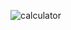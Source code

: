 ![calculator](https://github.com/CauaCristian/Calculator_flutter_MVC_and_Strategy/assets/125278407/cb4689c4-3fa2-448d-b813-e05db9cdfc47)


